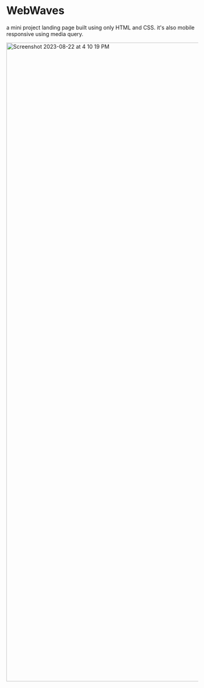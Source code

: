 # WebWaves
a mini project landing page built using only HTML and CSS. it's also mobile responsive using media query.

<img width="1676" alt="Screenshot 2023-08-22 at 4 10 19 PM" src="https://github.com/michelletan03/web-design-agency/assets/53888443/b566c5dc-a19b-4123-ab03-65623d02decb">

